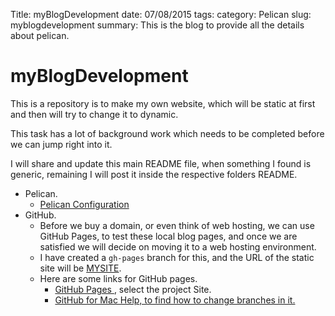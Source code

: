 Title: myBlogDevelopment 
date: 07/08/2015
tags: 
category: Pelican 
slug: myblogdevelopment 
summary: This is the blog to provide all the details about pelican.

# myBlogDevelopment
This is a repository is to make my own website, which will be static at first and then will try to change it to dynamic.

This task has a lot of background work which needs to be completed before we can jump right into it.

I will share and update this main README file, when something I found is generic, remaining I will post it inside the respective folders README.


* Pelican.
    - [Pelican Configuration ](Pelican/ReadMe.md)
* GitHub.
    - Before we buy a domain, or even think of web hosting, we can use GitHub Pages, to test these local blog pages, and once we are satisfied we will decide on moving it to a web hosting environment.
    - I have created a `gh-pages` branch for this, and the URL of the static site will be [MYSITE](http://archerimagine.github.io/myBlogDevelopment/mySite/).
    - Here are some links for GitHub pages.
        + [GitHub Pages ](https://pages.github.com/), select the project Site.
        + [GitHub for Mac Help, to find how to change branches in it.](https://help.github.com/categories/github-for-mac/)